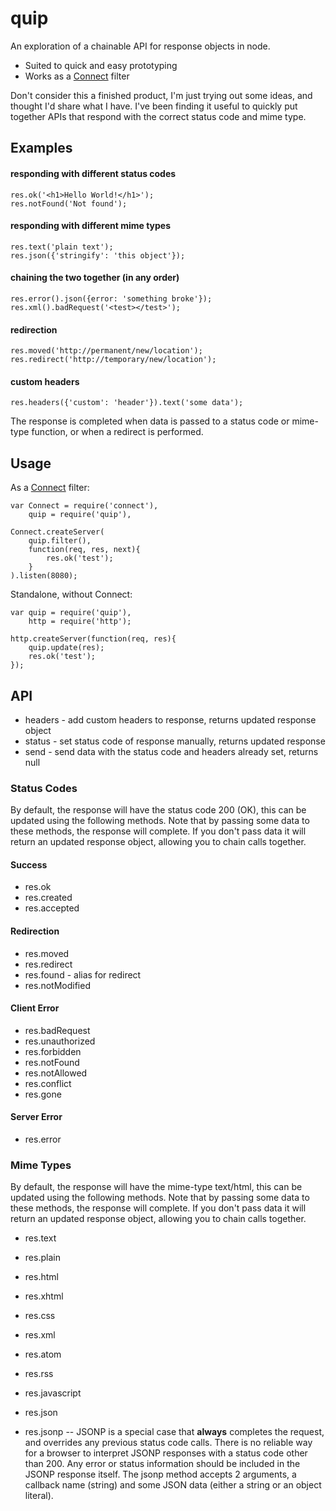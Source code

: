 # quip

An exploration of a chainable API for response objects in node.

* Suited to quick and easy prototyping
* Works as a [Connect](http://github.com/extjs/Connect) filter

Don't consider this a finished product, I'm just trying out some ideas, and
thought I'd share what I have. I've been finding it useful to quickly put
together APIs that respond with the correct status code and mime type.


## Examples

#### responding with different status codes

    res.ok('<h1>Hello World!</h1>');
    res.notFound('Not found');

#### responding with different mime types

    res.text('plain text');
    res.json({'stringify': 'this object'});

#### chaining the two together (in any order)

    res.error().json({error: 'something broke'});
    res.xml().badRequest('<test></test>');

#### redirection

    res.moved('http://permanent/new/location');
    res.redirect('http://temporary/new/location');

#### custom headers

    res.headers({'custom': 'header'}).text('some data');

The response is completed when data is passed to a status code or mime-type
function, or when a redirect is performed.


## Usage

As a [Connect](http://github.com/extjs/Connect) filter:

    var Connect = require('connect'),
        quip = require('quip'),

    Connect.createServer(
        quip.filter(),
        function(req, res, next){
            res.ok('test');
        }
    ).listen(8080);

Standalone, without Connect:

    var quip = require('quip'),
        http = require('http');

    http.createServer(function(req, res){
        quip.update(res);
        res.ok('test');
    });


## API

* headers - add custom headers to response, returns updated response object
* status - set status code of response manually, returns updated response
* send - send data with the status code and headers already set, returns null

### Status Codes

By default, the response will have the status code 200 (OK), this can
be updated using the following methods. Note that by passing some data
to these methods, the response will complete. If you don't pass data it will
return an updated response object, allowing you to chain calls together.

#### Success
* res.ok
* res.created
* res.accepted

#### Redirection
* res.moved
* res.redirect
* res.found - alias for redirect
* res.notModified

#### Client Error
* res.badRequest
* res.unauthorized
* res.forbidden
* res.notFound
* res.notAllowed
* res.conflict
* res.gone

#### Server Error
* res.error

### Mime Types

By default, the response will have the mime-type text/html, this can
be updated using the following methods. Note that by passing some data
to these methods, the response will complete. If you don't pass data it will
return an updated response object, allowing you to chain calls together.

* res.text
* res.plain
* res.html
* res.xhtml
* res.css
* res.xml
* res.atom
* res.rss
* res.javascript
* res.json

* res.jsonp -- JSONP is a special case that __always__ completes the request,
  and overrides any previous status code calls. There is no reliable way for
  a browser to interpret JSONP responses with a status code other than 200.
  Any error or status information should be included in the JSONP response
  itself. The jsonp method accepts 2 arguments, a callback name (string) and
  some JSON data (either a string or an object literal).
